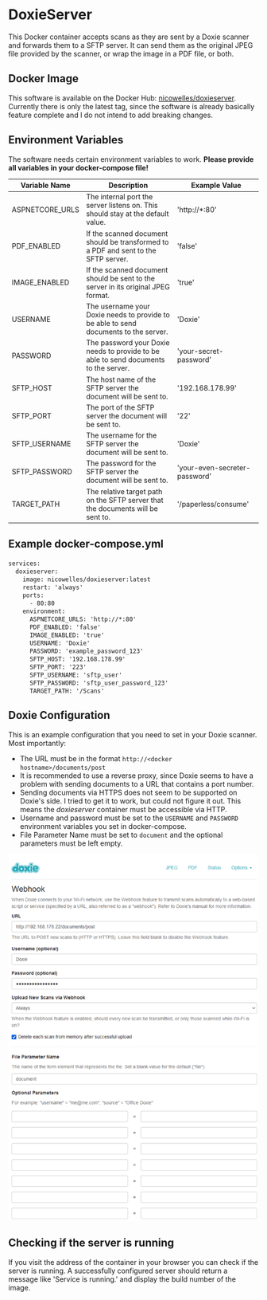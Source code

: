 # DoxieServer

This Docker container accepts scans as they are sent by a Doxie scanner and forwards them to a SFTP server. It can send them as the original JPEG file provided by the scanner, or wrap the image in a PDF file, or both.

## Docker Image

This software is available on the Docker Hub: [nicowelles/doxieserver](https://hub.docker.com/r/nicowelles/doxieserver). Currently there is only the latest tag, since the software is already basically feature complete and I do not intend to add breaking changes.

## Environment Variables

The software needs certain environment variables to work. **Please provide all variables in your docker-compose file!**

| Variable Name   | Description                                                                          | Example Value                 |
|-----------------|--------------------------------------------------------------------------------------|-------------------------------|
| ASPNETCORE_URLS | The internal port the server listens on. This should stay at the default value.      | 'http://*:80'                 |
| PDF_ENABLED     | If the scanned document should be transformed to a PDF and sent to the SFTP server.  | 'false'                       |
| IMAGE_ENABLED   | If the scanned document should be sent to the server in its original JPEG format.    | 'true'                        |
| USERNAME        | The username your Doxie needs to provide to be able to send documents to the server. | 'Doxie'                       |
| PASSWORD        | The password your Doxie needs to provide to be able to send documents to the server. | 'your-secret-password'        |
| SFTP_HOST       | The host name of the SFTP server the document will be sent to.                       | '192.168.178.99'              |
| SFTP_PORT       | The port of the SFTP server the document will be sent to.                            | '22'                          |
| SFTP_USERNAME   | The username for the SFTP server the document will be sent to.                       | 'Doxie'                       |
| SFTP_PASSWORD   | The password for the SFTP server the document will be sent to.                       | 'your-even-secreter-password' |
| TARGET_PATH     | The relative target path on the SFTP server that the documents will be sent to.      | '/paperless/consume'          |

## Example docker-compose.yml

```
services:
  doxieserver:
    image: nicowelles/doxieserver:latest
    restart: 'always'
    ports:
      - 80:80
    environment:
      ASPNETCORE_URLS: 'http://*:80'
      PDF_ENABLED: 'false'
      IMAGE_ENABLED: 'true'
      USERNAME: 'Doxie'
      PASSWORD: 'example_password_123'
      SFTP_HOST: '192.168.178.99'
      SFTP_PORT: '223'
      SFTP_USERNAME: 'sftp_user'
      SFTP_PASSWORD: 'sftp_user_password_123'
      TARGET_PATH: '/Scans'
```

## Doxie Configuration

This is an example configuration that you need to set in your Doxie scanner.
Most importantly:
* The URL must be in the format `http://<docker hostname>/documents/post`
* It is recommended to use a reverse proxy, since Doxie seems to have a problem with sending documents to a URL that contains a port number.
* Sending documents via HTTPS does not seem to be supported on Doxie's side. I tried to get it to work, but could not figure it out. This means the _doxieserver_ container must be accessible via HTTP.
* Username and password must be set to the `USERNAME` and `PASSWORD` environment variables you set in docker-compose.
* File Parameter Name must be set to `document` and the optional parameters must be left empty.

![](/doxie_config.png)

## Checking if the server is running

If you visit the address of the container in your browser you can check if the server is running.
A successfully configured server should return a message like 'Service is running.' and display the build number of the image.
